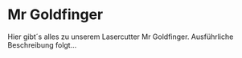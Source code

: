 Mr Goldfinger
=============

Hier gibt´s alles zu unserem Lasercutter Mr Goldfinger. Ausführliche Beschreibung folgt...
